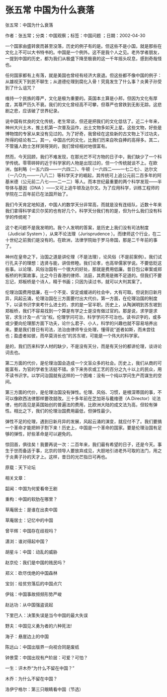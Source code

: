 # 张五常  中国为什么衰落  
  
张五常：中国为什么衰落  
作者：张五常；分类：中国观察；标签：中国问题 ；日期：2002-04-30  
一个国家由盛转衰而甚至没落，历史的例子有的是。但这些不是小国，就是那些在文化上不可以大书特书的。中国是一个例外。这不是我个人之见。老外学者朋友，一提到中国的历史，都为我们从极盛下降至极衰的这一千年摇头叹息，感到奇哉怪也。  
任何国家都有上有落，就是美国也曾经有经济大衰退。但这些都不像中国的例子：从雄视天下到民不聊生；从道德伦理到腐化入骨！究竟发生了什么事？炎黄子孙受到了什么诅咒？  
维持一个民族的尊严，文化是极为重要的。英国本土算是小邦，但因为文化有厚度，其尊严历久不衰。我们的文化曾经高不可攀，但尊严也曾跌到无影无踪。这悲剧之悲，应该破了世界纪录。  
说中国有优良的文化传统，老生常谈，但还是把我们的文化低估了。近二十年来，神州大兴土木，推土机第一次普及运作，出土文物多如天上星。这些文物，好些是博物馆的专家从来没有见过的。为了好奇，我曾经在这些新的古文物上下过功夫，所得的结论有二。其一，中国古代的文化，比我们历来自吹自捧的高得多。其二，不管骚人韵士怎样哭呀哭的，我们曾经相对地很富有。  
然而，今天回顾，我们不难发现，在那光芒不可方物的日子中，我们缺少了一个科学传统。零零碎碎的近于科学家的人物是出现过的，但一个传统就谈不上。在欧洲，伽利略（一五六四——一六四二）、牛顿（一六四二——一七二七）、达尔文（一八○九——一八八二）等科学天才的崛起，其传统可上追公元前二百多年的阿基米德（公元前二八七——二一二）等人。而本世纪最重要的两个科学发现——半导体与基因（DNA ）——又可上追牛顿及达尔文。为了应用科学，训练工程师的学院在二百年前已在法国开始了。  
我们今天肯定地知道，中国人的数学天分非常高，而就是没有连结队，近数十年来我们拿得科学诺贝尔奖的也有好几个。科学天分我们有的是，但为什么我们没有科学的传统呢？  
这个老问题不是我发明的。我个人发明的答案，是历史上我们没有司法制度（Judicial System ），从来不论法理（Jurisprudence ）。而律师这个行业，在二十世纪之前我们是没有的。在欧洲，法律学院始于罗马帝国，那是二千年前的事了。  
神州在皇帝之下，治国之道是讲伦理（不是法理），论风俗（不是前案例）。我们试行孔夫子的理想：选贤与能，讲信修睦。我们论孝，也高举儒家学说。不要低贬这些事。以论理、风俗治国有一个很大的好处，那就是费用低廉。昔日包公审案或郑板桥的判案故事，比之今日香港的律师、法庭，其费用是微不足道的。但我们不要忘记，郑板桥是个诗人，精于书画；只因为读过书，就可以大判其案了。  
伦理治国费用低廉，在一个不变、安定或缓进的社会中，大有可取。但说到日新月异，风起云涌，伦理治国在三方面要付出大代价。第一方面，在伦理治国的制度下，以读书识字来考什么进士的，求的是一官半职。历史上，从陶渊明到苏东坡到郑板桥，我们不容易找到一个算是有学之士是没有做过官的。那是说，求学是求官，求生计及一点“治”权。伦理学问可治，科学学问不可治也。读书识字的，或多或少要向伦理那方面下功夫，论什么君子、小人，科学的兴趣也就不容易培养出来。要是我们昔日有司法，法治由律师专业处理，懂得说“逝者如斯，而未尝往也；盈虚者如彼，而卒莫消长也”的苏东坡，可能是一个伟大的科学家。  
是的，我们历来科学人材的缺少，不是没有天分，而是有天分的都讲伦理，谈诗论词去也。  
第二方面的代价，是伦理治国会造成一个文盲众多的社会。历史上，我们从商的可能富有，为官的学者生活挺不错。余下来务农或工艺的百分之九十以上的民众，用不读书识字。以学问治国就有这样的一个困难：没有一个纯以学问生产而谋生的空间。  
第三方面的代价，是伦理治国没有弹性。伦理、风俗、习惯，是根深蒂固的事，不可以像欧西法律那样要改就改。三十多年前在芝加哥与戴维德（A.Director）论法律，他的高见是英国始创的普遍法的费用，比欧洲大陆的成文法为高，但较有弹性。相比之下，我们的伦理治国费用最低，但弹性最少。  
弹性不足的伦理，遇到日新月异的发展，风起云涌的演变，就应付不了。我们要搞一个革命才能把辫子割下来！历史上，中国是一个革命的国家。要是伦理治国有足够的弹性，好些革命是可以避免的。  
惊回首，俱往矣！我要再说一次：二百年来，我们最有希望的日子，还是今天。事生于世而备适于事，北京的领导人要放弃成见，大胆地引进老外可取的法门，用之于炎黄子孙的天才上。这样，昔日的光芒指日可再也。  
原载：天下论坛  
  
相关文章：  
韶闻：中国为何爱看帝王剧  
重构：中国的软肋在哪里？  
草庵居士：是谁在出卖中国  
草庵居士：记忆中的中国  
曾平辉：中国存在歧视吗？  
潇浏：谁对得起中国？  
胡星斗：中国：动乱的威胁  
赵京伦：我们是中国的贱民吗？  
郑义：砍尽伐绝的中国森林  
宝剑：给贫穷落后的中国点穴  
伊铭：中国事故频频形势严峻  
赵达功：从中国强盗说起  
下里巴人：决策失误是当今中国的最大失误  
野夫：中国见义勇为者的六种死法!  
海子：悬崖边上的中国  
陈远山：中国出版界一向视合同是废纸  
钟景雯：中国出现有产阶层：可爱？可怕？  
一生：评木乔“为什么不留在中国？”  
木乔：为什么不留在中国？  
洛伊宁格尔：第三只眼睛看中国（节选）